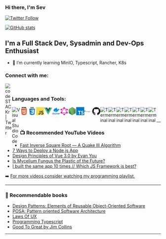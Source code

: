 ### Hi there, I'm Sev

[![Twitter Follow](https://img.shields.io/twitter/follow/sevm_dev?color=1DA1F2&logo=twitter&style=for-the-badge)](https://twitter.com/intent/follow?original_referer=https%3A%2F%2Fgithub.com%2FcodeSTACKr&screen_name=codeSTACKr)

[![GitHub stats](https://github-readme-stats.vercel.app/api?username=sevsev9&show_icons=true&theme=radical&count_private=true)](https://github.com/sevsev9/sevsev9)

## I'm a Full Stack Dev, Sysadmin and Dev-Ops Enthusiast

- 🌱 I’m currently learning MinIO, Typescript, Rancher, K8s

### Connect with me:

[<img align="left" alt="codeSTACKr | Twitter" width="22px" src="https://cdn.jsdelivr.net/npm/simple-icons@v3/icons/twitter.svg" />][twitter]

<br />

### Languages and Tools:

[<img align="left" alt="Visual Studio Code" width="26px" src="https://upload.wikimedia.org/wikipedia/commons/c/c0/WebStorm_Icon.svg" />][webstorm]
[<img align="left" alt="HTML5" width="26px" src="https://raw.githubusercontent.com/github/explore/80688e429a7d4ef2fca1e82350fe8e3517d3494d/topics/html/html.png" />][html5]
[<img align="left" alt="CSS3" width="26px" src="https://raw.githubusercontent.com/github/explore/80688e429a7d4ef2fca1e82350fe8e3517d3494d/topics/css/css.png" />][css3]
[<img align="left" alt="JavaScript" width="26px" src="https://raw.githubusercontent.com/github/explore/80688e429a7d4ef2fca1e82350fe8e3517d3494d/topics/javascript/javascript.png" />][javascript]
[<img align="left" alt="React" width="26px" src="https://raw.githubusercontent.com/github/explore/80688e429a7d4ef2fca1e82350fe8e3517d3494d/topics/vue/vue.png" />][vuejs]
[<img align="left" alt="Gatsby" width="26px" src="https://raw.githubusercontent.com/github/explore/e94815998e4e0713912fed477a1f346ec04c3da2/topics/docker/docker.png" />][docker]
[<img align="left" alt="GraphQL" width="26px" src="https://raw.githubusercontent.com/github/explore/80688e429a7d4ef2fca1e82350fe8e3517d3494d/topics/graphql/graphql.png" />][graphql]
[<img align="left" alt="Node.js" width="26px" src="https://raw.githubusercontent.com/github/explore/80688e429a7d4ef2fca1e82350fe8e3517d3494d/topics/nodejs/nodejs.png" />][nodejs]
[<img align="left" alt="SQL" width="26px" src="https://raw.githubusercontent.com/github/explore/80688e429a7d4ef2fca1e82350fe8e3517d3494d/topics/typescript/typescript.png" />][typescript]
[<img align="left" alt="MongoDB" width="26px" src="https://raw.githubusercontent.com/github/explore/80688e429a7d4ef2fca1e82350fe8e3517d3494d/topics/mongodb/mongodb.png" />][mongodb]
[<img align="left" alt="GitHub" width="26px" src="https://raw.githubusercontent.com/github/explore/78df643247d429f6cc873026c0622819ad797942/topics/github/github.png" />][github]
[<img align="left" alt="Terminal" width="26px" src="https://cloud.redhat.com/hubfs/Imported_Blog_Media/okd-1.jpg" />][okd4]
[<img align="left" alt="Terminal" width="26px" src="https://i.redd.it/ms9je823h6y31.png" />][popos]
[<img align="left" alt="Terminal" width="26px" src="https://cdn.icon-icons.com/icons2/37/PNG/512/x64_4022.png" />][nasm]
[<img align="left" alt="Terminal" width="26px" src="http://www.testedtechnology.co.uk/wp-content/uploads/2020/12/UnRAID-Icon.png" />][unraid]
[<img align="left" alt="Terminal" width="26px" src="https://cdn.icon-icons.com/icons2/2699/PNG/512/jenkins_logo_icon_170552.png" />][jenkins]
[<img align="left" alt="Terminal" width="26px" src="https://cdn.icon-icons.com/icons2/2107/PNG/512/file_type_swagger_icon_130134.png" />][swagger]
[<img align="left" alt="Terminal" width="26px" src="https://3p8g7wbpyum1aj6bd4edio8l-wpengine.netdna-ssl.com/wp-content/uploads//2020/04/logo-minio.svg" />][minio]

<br />
<br />

---

### 📺 Recommended YouTube Videos

- [Fast Inverse Square Root — A Quake III Algorithm](https://www.youtube.com/watch?v=p8u_k2LIZyo)
- [7 Ways to Deploy a Node.js App](https://www.youtube.com/watch?v=uEVmD6n8Il0&list=PLgBuWeNW74PK223LRzQVnse9lm7OTHDNS&index=13)
- [Design Principles of Vue 3.0 by Evan You](https://www.youtube.com/watch?v=WLpLYhnGqPA&list=PLgBuWeNW74PK223LRzQVnse9lm7OTHDNS&index=10)
- [Is Mycelium Fungus the Plastic of the Future?](https://www.youtube.com/watch?v=cApVVuuqLFY&list=PLgBuWeNW74PIxI4-8CH2EEDJY9ZVOXXUW&index=32)
- [I built the same app 10 times // Which JS Framework is best?](https://www.youtube.com/watch?v=cuHDQhDhvPE)

➡️ [For more videos consider watching my programming playlist.](https://www.youtube.com/playlist?list=PLgBuWeNW74PK223LRzQVnse9lm7OTHDNS)

---

### 📕 Recommendable books
- [Design Patterns: Elements of Reusable Object-Oriented Software](https://www.amazon.com/dp/0201633612/ref=cm_sw_em_r_mt_dp_AYHB7Z5JBMC27EB5D22N?_encoding=UTF8&psc=1)
- [POSA: Pattern oriented Software Architecture](https://en.wikipedia.org/wiki/Pattern-Oriented_Software_Architecture)
- [Laws Of UX](https://www.amazon.com/Laws-UX-Psychology-Products-Services/dp/149205531X)
- [Programming Typescript](https://www.amazon.com/Programming-TypeScript-Making-JavaScript-Applications/dp/1492037656/ref=sr_1_2?dchild=1&keywords=typescript&qid=1630608066&s=books&sr=1-2)
- [Good To Great by Jim Collins](https://www.amazon.com/Good-Great-Some-Companies-Others/dp/0066620996/ref=sr_1_1?dchild=1&keywords=good+to+great&qid=1630608103&s=books&sr=1-1)
---


[twitter]: https://twitter.com/sevm_dev
[webstorm]: https://www.jetbrains.com/webstorm/
[html5]: https://en.wikipedia.org/wiki/HTML5
[css3]: https://en.wikipedia.org/wiki/CSS3
[javascript]: https://en.wikipedia.org/wiki/JavaScript
[vuejs]: https://vuejs.org/
[docker]: https://www.docker.com/
[graphql]: https://graphql.org/
[nodejs]: https://nodejs.org/en/
[deno]: https://deno.land/
[typescript]: https://www.typescriptlang.org/
[mysql]: https://www.mysql.com/
[mongodb]: https://www.mongodb.com/
[git]: https://git-scm.com/
[github]: https://github.com/sevsev9
[okd4]: https://www.okd.io/
[popos]: https://pop.system76.com/
[ubuntu]: https://ubuntu.com/
[nasm]: https://www.nasm.us/
[unraid]: https://unraid.net/
[jenkins]: https://www.jenkins.io/
[swagger]: https://swagger.io/
[minio]: https://min.io/
